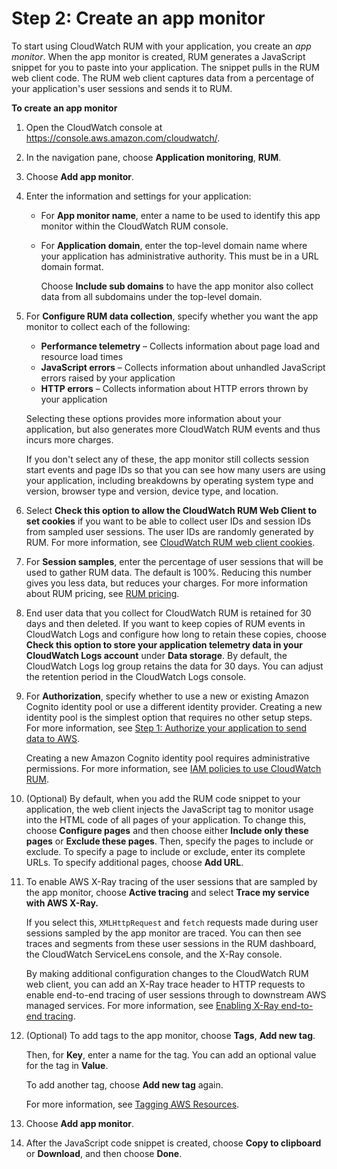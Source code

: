 # Step 2: Create an app monitor<a name="CloudWatch-RUM-get-started-create-app-monitor"></a>

To start using CloudWatch RUM with your application, you create an *app monitor*\. When the app monitor is created, RUM generates a JavaScript snippet for you to paste into your application\. The snippet pulls in the RUM web client code\. The RUM web client captures data from a percentage of your application's user sessions and sends it to RUM\.

**To create an app monitor**

1. Open the CloudWatch console at [https://console\.aws\.amazon\.com/cloudwatch/](https://console.aws.amazon.com/cloudwatch/)\.

1. In the navigation pane, choose **Application monitoring**, **RUM**\.

1. Choose **Add app monitor**\.

1. Enter the information and settings for your application:
   + For **App monitor name**, enter a name to be used to identify this app monitor within the CloudWatch RUM console\.
   + For **Application domain**, enter the top\-level domain name where your application has administrative authority\. This must be in a URL domain format\.

     Choose **Include sub domains** to have the app monitor also collect data from all subdomains under the top\-level domain\.

1. For **Configure RUM data collection**, specify whether you want the app monitor to collect each of the following:
   + **Performance telemetry** – Collects information about page load and resource load times
   + **JavaScript errors** – Collects information about unhandled JavaScript errors raised by your application
   + **HTTP errors** – Collects information about HTTP errors thrown by your application

   Selecting these options provides more information about your application, but also generates more CloudWatch RUM events and thus incurs more charges\.

   If you don't select any of these, the app monitor still collects session start events and page IDs so that you can see how many users are using your application, including breakdowns by operating system type and version, browser type and version, device type, and location\.

1. Select **Check this option to allow the CloudWatch RUM Web Client to set cookies** if you want to be able to collect user IDs and session IDs from sampled user sessions\. The user IDs are randomly generated by RUM\. For more information, see [CloudWatch RUM web client cookies](CloudWatch-RUM-privacy.md#CloudWatch-RUM-cookies)\.

1. For **Session samples**, enter the percentage of user sessions that will be used to gather RUM data\. The default is 100%\. Reducing this number gives you less data, but reduces your charges\. For more information about RUM pricing, see [RUM pricing](CloudWatch-RUM.md#RUMpricing)\.

1. End user data that you collect for CloudWatch RUM is retained for 30 days and then deleted\. If you want to keep copies of RUM events in CloudWatch Logs and configure how long to retain these copies, choose **Check this option to store your application telemetry data in your CloudWatch Logs account** under **Data storage**\. By default, the CloudWatch Logs log group retains the data for 30 days\. You can adjust the retention period in the CloudWatch Logs console\.

1. For **Authorization**, specify whether to use a new or existing Amazon Cognito identity pool or use a different identity provider\. Creating a new identity pool is the simplest option that requires no other setup steps\. For more information, see [Step 1: Authorize your application to send data to AWS](CloudWatch-RUM-get-started-authorization.md)\.

   Creating a new Amazon Cognito identity pool requires administrative permissions\. For more information, see [IAM policies to use CloudWatch RUM](CloudWatch-RUM-permissions.md)\.

1. \(Optional\) By default, when you add the RUM code snippet to your application, the web client injects the JavaScript tag to monitor usage into the HTML code of all pages of your application\. To change this, choose **Configure pages** and then choose either **Include only these pages** or **Exclude these pages**\. Then, specify the pages to include or exclude\. To specify a page to include or exclude, enter its complete URLs\. To specify additional pages, choose **Add URL**\.

1. To enable AWS X\-Ray tracing of the user sessions that are sampled by the app monitor, choose **Active tracing** and select **Trace my service with AWS X\-Ray\.**

   If you select this, `XMLHttpRequest` and `fetch` requests made during user sessions sampled by the app monitor are traced\. You can then see traces and segments from these user sessions in the RUM dashboard, the CloudWatch ServiceLens console, and the X\-Ray console\.

   By making additional configuration changes to the CloudWatch RUM web client, you can add an X\-Ray trace header to HTTP requests to enable end\-to\-end tracing of user sessions through to downstream AWS managed services\. For more information, see [Enabling X\-Ray end\-to\-end tracing](CloudWatch-RUM-modify-snippet.md#CloudWatch-RUM-xraytraceheader)\.

1. \(Optional\) To add tags to the app monitor, choose **Tags**, **Add new tag**\.

   Then, for **Key**, enter a name for the tag\. You can add an optional value for the tag in **Value**\. 

   To add another tag, choose **Add new tag** again\.

   For more information, see [Tagging AWS Resources](https://docs.aws.amazon.com/general/latest/gr/aws_tagging.html)\.

1. Choose **Add app monitor**\.

1. After the JavaScript code snippet is created, choose **Copy to clipboard** or **Download**, and then choose **Done**\.